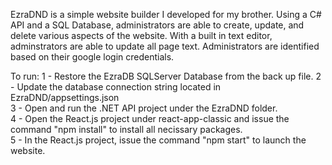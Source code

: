 EzraDND is a simple website builder I developed for my brother.
Using a C# API and a SQL Database, administrators are able to create, update, and delete various aspects of the website.
With a built in text editor, adminstrators are able to update all page text.
Administrators are identified based on their google login credentials.

To run:
1 - Restore the EzraDB SQLServer Database from the back up file.
2 - Update the database connection string located in EzraDND/appsettings.json  
3 - Open and run the .NET API project under the EzraDND folder.  
4 - Open the React.js project under react-app-classic and issue the command "npm install" to install all necissary packages.  
5 - In the React.js project, issue the command "npm start" to launch the website.  
